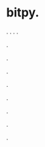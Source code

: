 # bitpy.
.
.
.
.












.






















































.
























.



























.

















































































.































































.































































































.















.













































